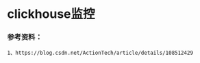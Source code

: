 # clickhouse监控

















### 参考资料：

```
1、https://blog.csdn.net/ActionTech/article/details/108512429
```

